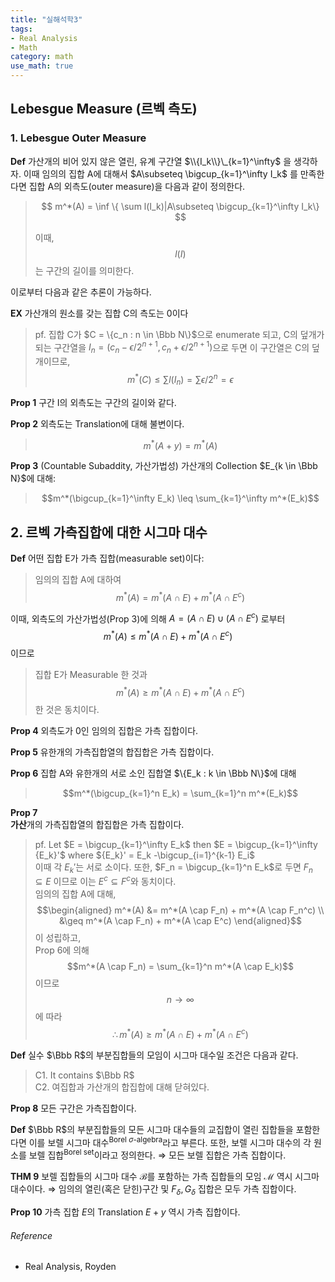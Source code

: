 ```yaml
---
title: "실해석학3"
tags:
- Real Analysis
- Math
category: math
use_math: true
---
```

## Lebesgue Measure (르벡 측도)

### 1. Lebesgue Outer Measure

**Def** 가산개의 비어 있지 않은 열린, 유계 구간열 $\\{I_k\\}\_{k=1}^\infty$ 을 생각하자. 이때 임의의 집합 A에 대해서 $A\subseteq \bigcup_{k=1}^\infty I_k$ 를 만족한다면 집합 A의 외측도(outer measure)을 다음과 같이 정의한다.
> $$
m^*(A) = \inf \{ \sum l(I_k)|A\subseteq \bigcup_{k=1}^\infty I_k\}
> $$
> 
> 이때, $$l(I)$$ 는 구간의 길이를 의미한다.

이로부터 다음과 같은 추론이 가능하다.   

**EX** 가산개의 원소를 갖는 집합 C의 측도는 0이다
> pf. 집합 C가 $C = \{c_n : n \in \Bbb N\}$으로 enumerate 되고, C의 덮개가 되는 구간열을 $I_n = (c_n - \epsilon/2^{n+1},c_n + \epsilon/2^{n+1})$으로 두면 이 구간열은 C의 덮개이므로,
> $$m^*(C) \leq \sum l(I_n) = \sum \epsilon/2^n = \epsilon$$

**Prop 1** 구간 I의 외측도는 구간의 길이와 같다.

**Prop 2** 외측도는 Translation에 대해 불변이다.
> $$ m^*(A+y) = m^*(A) $$

**Prop 3** (Countable Subaddity, 가산가법성)
가산개의 Collection $E_{k \in \Bbb N}$에 대해:
> $$m^*(\bigcup_{k=1}^\infty E_k) \leq \sum_{k=1}^\infty m^*(E_k)$$

## 2. 르벡 가측집합에 대한 시그마 대수
**Def** 어떤 집합 E가 가측 집합(measurable set)이다:
> 임의의 집합 A에 대하여 $$m^*(A) = m^*(A \cap E) + m^*(A \cap E^c)$$


이때, 외측도의 가산가법성(Prop 3)에 의해 $A = (A \cap E) \cup (A \cap E^c)$ 로부터 $$m^*(A) \leq m^*(A \cap E) + m^*(A \cap E^c)$$ 이므로
> 집합 E가 Measurable 한 것과 $$m^*(A) \geq m^*(A \cap E) + m^*(A \cap E^c)$$ 한 것은 동치이다.

**Prop 4** 외측도가 0인 임의의 집합은 가측 집합이다.

**Prop 5** 유한개의 가측집합열의 합집합은 가측 집합이다.

**Prop 6** 집합 A와 유한개의 서로 소인 집합열 $\{E_k : k \in \Bbb N\}$에 대해
> $$m^*(\bigcup_{k=1}^n E_k) = \sum_{k=1}^n m^*(E_k)$$

**Prop 7**    
**가산**개의 가측집합열의 합집합은 가측 집합이다.
>pf. Let $E = \bigcup_{k=1}^\infty E_k$ then $E = \bigcup_{k=1}^\infty {E_k}'$ where ${E_k}' = E_k -\bigcup_{i=1}^{k-1} E_i$   
>이때 각 $E_k'$는 서로 소이다.
>또한, $F_n = \bigcup_{k=1}^n E_k$로 두면 $F_n \subseteq E$ 이므로 이는 $E^c \subseteq F^c$와 동치이다.   
>임의의 집합 A에 대해,   
>$$\begin{aligned} m^*(A) &= m^*(A \cap F_n) + m^*(A \cap F_n^c) \\ &\geq m^*(A \cap F_n) + m^*(A \cap E^c) \end{aligned}$$ 이 성립하고,   
>Prop 6에 의해 $$m^*(A \cap F_n) = \sum_{k=1}^n m^*(A \cap E_k)$$ 이므로 $$n \to \infty$$ 에 따라   
>$$\therefore m^*(A) \geq m^*(A \cap E) + m^*(A \cap E^c)$$

**Def** 실수 $\Bbb R$의 부분집합들의 모임이 시그마 대수일 조건은 다음과 같다.
> C1. It contains $\Bbb R$   
> C2. 여집합과 가산개의 합집합에 대해 닫혀있다.

**Prop 8** 모든 구간은 가측집합이다.

**Def** $\Bbb R$의 부분집합들의 모든 시그마 대수들의 교집합이 열린 집합들을 포함한다면 이를 보렐 시그마 대수<sup>Borel $\sigma$-algebra</sup>라고 부른다.
또한, 보렐 시그마 대수의 각 원소를 보렐 집합<sup>Borel set</sup>이라고 정의한다.
$\Rightarrow$ 모든 보렐 집합은 가측 집합이다.

**THM 9** 보렐 집합들의 시그마 대수 $\mathcal B$를 포함하는 가측 집합들의 모임 $\mathcal M$ 역시 시그마 대수이다.
$\Rightarrow$ 임의의 열린(혹은 닫힌)구간 및 $F_\delta, G_\delta$ 집합은 모두 가측 집합이다.

**Prop 10** 가측 집합 $E$의 Translation $E+y$ 역시 가측 집합이다.

###### Reference
 - Real Analysis, Royden